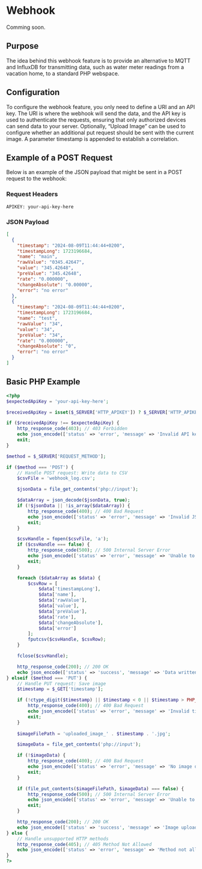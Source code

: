 # Webhook

Comming soon.

## Purpose

The idea behind this webhook feature is to provide an alternative to MQTT and InfluxDB for transmitting data, such as water meter readings from a vacation home, to a standard PHP webspace.

## Configuration

To configure the webhook feature, you only need to define a URI and an API key. The URI is where the webhook will send the data, and the API key is used to authenticate the requests, ensuring that only authorized devices can send data to your server.
Optionally, “Upload Image” can be used to configure whether an additional put request should be sent with the current image.
A parameter timestamp is appended to establish a correlation.

## Example of a POST Request

Below is an example of the JSON payload that might be sent in a POST request to the webhook:

### Request Headers

```http
APIKEY: your-api-key-here
```

### JSON Payload

```json
[
  {
    "timestamp": "2024-08-09T11:44:44+0200",
    "timestampLong": 1723196684,
    "name": "main",
    "rawValue": "0345.42647",
    "value": "345.42648",
    "preValue": "345.42648",
    "rate": "0.000000",
    "changeAbsolute": "0.00000",
    "error": "no error"
  },
  {
    "timestamp": "2024-08-09T11:44:44+0200",
    "timestampLong": 1723196684,
    "name": "test",
    "rawValue": "34",
    "value": "34",
    "preValue": "34",
    "rate": "0.000000",
    "changeAbsolute": "0",
    "error": "no error"
  }
]
```

## Basic PHP Example


```PHP
<?php
$expectedApiKey = 'your-api-key-here';

$receivedApiKey = isset($_SERVER['HTTP_APIKEY']) ? $_SERVER['HTTP_APIKEY'] : '';

if ($receivedApiKey !== $expectedApiKey) {
    http_response_code(403); // 403 Forbidden
    echo json_encode(['status' => 'error', 'message' => 'Invalid API key']);
    exit;
}

$method = $_SERVER['REQUEST_METHOD'];

if ($method === 'POST') {
    // Handle POST request: Write data to CSV
    $csvFile = 'webhook_log.csv';

    $jsonData = file_get_contents('php://input');

    $dataArray = json_decode($jsonData, true);
    if (!$jsonData || !is_array($dataArray)) {
        http_response_code(400); // 400 Bad Request
        echo json_encode(['status' => 'error', 'message' => 'Invalid JSON data']);
        exit;
    }

    $csvHandle = fopen($csvFile, 'a');
    if ($csvHandle === false) {
        http_response_code(500); // 500 Internal Server Error
        echo json_encode(['status' => 'error', 'message' => 'Unable to open CSV file']);
        exit;
    }

    foreach ($dataArray as $data) {
        $csvRow = [
            $data['timestampLong'], 
            $data['name'], 
            $data['rawValue'], 
            $data['value'], 
            $data['preValue'], 
            $data['rate'], 
            $data['changeAbsolute'], 
            $data['error']
        ];
        fputcsv($csvHandle, $csvRow);
    }

    fclose($csvHandle);

    http_response_code(200); // 200 OK
    echo json_encode(['status' => 'success', 'message' => 'Data written to CSV file']);
} elseif ($method === 'PUT') {
	// Handle PUT request: Save image
	$timestamp = $_GET['timestamp'];

    if (!ctype_digit($timestamp) || $timestamp < 0 || $timestamp > PHP_INT_MAX) {
        http_response_code(400); // 400 Bad Request
        echo json_encode(['status' => 'error', 'message' => 'Invalid timestamp']);
        exit;
    }
	
    $imageFilePath = 'uploaded_image_' . $timestamp . '.jpg';

    $imageData = file_get_contents('php://input');

    if (!$imageData) {
        http_response_code(400); // 400 Bad Request
        echo json_encode(['status' => 'error', 'message' => 'No image data received']);
        exit;
    }

    if (file_put_contents($imageFilePath, $imageData) === false) {
        http_response_code(500); // 500 Internal Server Error
        echo json_encode(['status' => 'error', 'message' => 'Unable to save the image']);
        exit;
    }

    http_response_code(200); // 200 OK
    echo json_encode(['status' => 'success', 'message' => 'Image uploaded successfully']);
} else {
    // Handle unsupported HTTP methods
    http_response_code(405); // 405 Method Not Allowed
    echo json_encode(['status' => 'error', 'message' => 'Method not allowed']);
}
?>
```

